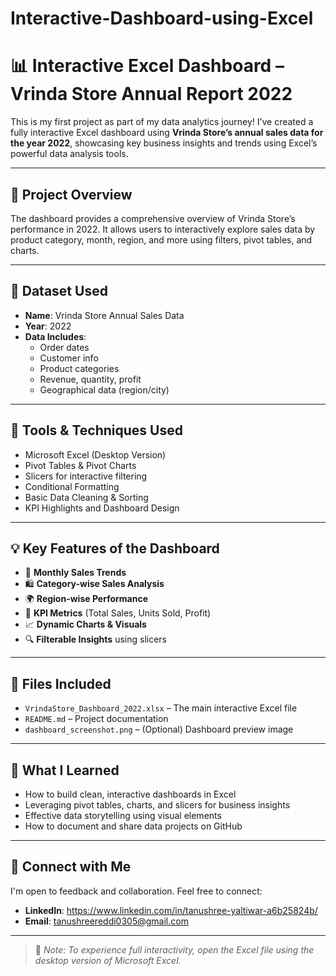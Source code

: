 # Interactive-Dashboard-using-Excel

# 📊 Interactive Excel Dashboard – Vrinda Store Annual Report 2022

This is my first project as part of my data analytics journey! I’ve created a fully interactive Excel dashboard using **Vrinda Store’s annual sales data for the year 2022**, showcasing key business insights and trends using Excel’s powerful data analysis tools.

---

## 🚀 Project Overview

The dashboard provides a comprehensive overview of Vrinda Store’s performance in 2022. It allows users to interactively explore sales data by product category, month, region, and more using filters, pivot tables, and charts.

---

## 📌 Dataset Used

- **Name**: Vrinda Store Annual Sales Data
- **Year**: 2022
- **Data Includes**:
  - Order dates
  - Customer info
  - Product categories
  - Revenue, quantity, profit
  - Geographical data (region/city)

---

## 🔧 Tools & Techniques Used

- Microsoft Excel (Desktop Version)
- Pivot Tables & Pivot Charts
- Slicers for interactive filtering
- Conditional Formatting
- Basic Data Cleaning & Sorting
- KPI Highlights and Dashboard Design

---

## 💡 Key Features of the Dashboard

- 📅 **Monthly Sales Trends**
- 🛍️ **Category-wise Sales Analysis**
- 🌍 **Region-wise Performance**
- 🎯 **KPI Metrics** (Total Sales, Units Sold, Profit)
- 📈 **Dynamic Charts & Visuals**
- 🔍 **Filterable Insights** using slicers

---

## 📁 Files Included

- `VrindaStore_Dashboard_2022.xlsx` – The main interactive Excel file
- `README.md` – Project documentation
- `dashboard_screenshot.png` – (Optional) Dashboard preview image

---

## 🧠 What I Learned

- How to build clean, interactive dashboards in Excel
- Leveraging pivot tables, charts, and slicers for business insights
- Effective data storytelling using visual elements
- How to document and share data projects on GitHub

---

## 🔗 Connect with Me

I'm open to feedback and collaboration. Feel free to connect:

- **LinkedIn**: https://www.linkedin.com/in/tanushree-yaltiwar-a6b25824b/
- **Email**: tanushreereddi0305@gmail.com

---

> 📝 *Note: To experience full interactivity, open the Excel file using the desktop version of Microsoft Excel.*
